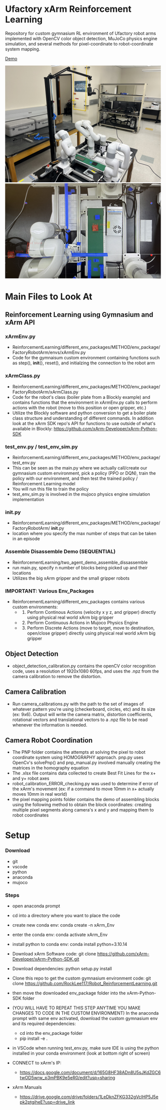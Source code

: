 # Ufactory xArm Reinforcement Learning
Repository for custom gymnasium RL environment of Ufactory robot arms implemented with OpenCV color object detection, MuJoCo physics engine simulation, and several methods for pixel-coordinate to robot-coordinate system mapping.    

<a href="https://m.youtube.com/watch?v=APgdIL5kN3g">Demo</a>

[![IMAGE ALT TEXT HERE](https://github.com/ramin-mohammadi/Robot_ReinforcementLearning/blob/main/img/setup.jpg)](https://m.youtube.com/watch?v=APgdIL5kN3g)
![IMAGE ALT TEXT HERE](https://github.com/ramin-mohammadi/Robot_ReinforcementLearning/blob/main/img/object_detect.jpg)



# Main Files to Look At

## Reinforcement Learning using Gymnasium and xArm API

### xArmEnv.py
- ReinforcementLearning/different_env_packages/METHOD/env_package/FactoryRobotArm/envs/xArmEnv.py
- Code for the gymnaisum custom environment containing functions such as step(), __init__(), reset(), and initialzing the connection to the robot arm

### xArmClass.py
- ReinforcementLearning/different_env_packages/METHOD/env_package/FactoryRobotArm/xArmClass.py
- Code for the robot's class (boiler plate from a Blockly example) and contains functions that the environment in xArmEnv.py calls to perform actions with the robot (move to this position or open gripper, etc.)
- Utilize the Blockly software and python conversion to get a boiler plate class structure and understanding of different commands. In addition look at the xArm SDK repo's API for functions to use outside of what's available in Blockly: https://github.com/xArm-Developer/xArm-Python-SDK
   
### test_env.py / test_env_sim.py
- ReinforcementLearning/different_env_packages/METHOD/env_package/test_env.py
- This can be seen as the main.py where we actually call/create our gymnasium custom environment, pick a policy (PPO or DQN), train the policy with our environment, and then test the trained policy / Reinforcement Learning model
- You will run this file to train the policy
- test_env_sim.py is involved in the mujoco physics engine simulation implementation

### __init__.py
- ReinforcementLearning/different_env_packages/METHOD/env_package/FactoryRobotArm/ __init__.py
- location where you specify the max number of steps that can be taken in an episode

### Assemble Disassemble Demo (SEQUENTIAL)
- ReinforcementLearning/two_agent_demo_assemble_dissassemble
- run main.py, specify n number of blocks being picked up and their locations
- Utilizes the big xArm gripper and the small gripper robots

### IMPORTANT: Various Env_Packages
- ReinforcementLearning/different_env_packages contains various custom environments:
  - 1) Perform Continous Actions (velocity x y z, and gripper) directly using physical real world xArm big gripper
  - 2) Perform Continuous Actions in Mujoco Physics Engine
  - 3) Perform Discrete Actions (move to target, move to destination, open/close gripper) directly using physical real world xArm big gripper

## Object Detection
- object_detection_calibration.py contains the openCV color recognition code, uses a resolution of 1920x1080 60fps, and uses the .npz from the camera calibration to remove the distortion.

## Camera Calibration
- Run camera_calibrations.py with the path to the set of images of whatever pattern you're using (checkerboard, circles, etc) and its size (ex: 9x6). Output will write the camera matrix, distortion coefficients, rotational vectors and translational vectors to a .npz file to be read whenever the information is needed.

## Camera Robot Coordination
-  The PNP folder contains the attempts at solving the pixel to robot coordinate system using HOMOGRAPHY approach. pnp.py uses OpenCv's solvePnp() and pnp_manual.py involved manually creating the matrices in the homography equation
-  The .xlsx file contains data collected to create Best Fit Lines for the x+ and y+ robot axes
- robot_calibration_ERROR_checking.py was used to determine if error of the xArm's movement (ex: if a command to move 10mm in x+ actually moves 10mm in real world)
- the pixel mapping points folder contains the demo of assembling blocks using the following method to obtain the block coordinates: creating multiple pixel segments along camera's x and y and mapping them to robot coordinates 

# Setup 

### Download
- git
- vscode
- python
- anaconda
- mujoco

### Steps
- open anaconda prompt
- cd into a directory where you want to place the code
- create new conda env: conda create -n xArm_Env
- enter the conda env: conda activate xArm_Env
- install python to conda env: conda install python=3.10.14
- Download xArm Software code: git clone https://github.com/xArm-Developer/xArm-Python-SDK.git
- Download dependencies: python setup.py install
- Clone this repo to get the custom gymnasium environment code: git clone https://github.com/RockLee117/Robot_ReinforcementLearning.git
- then move the downloaded env_package folder into the xArm-Python-SDK folder
- (YOU WILL HAVE TO REPEAT THIS STEP ANYTIME YOU MAKE CHANGES TO CODE IN THE CUSTOM ENVIRONMENT) In the anaconda prompt with same env activated, download the custom gymnasium env and its required dependencies:
  - cd into the env_package folder
  - pip install -e .
- in VSCode when running test_env.py, make sure IDE is using the python installed in your conda environment (look at bottom right of screen)
- CONNECT to xArm's IP:
  - https://docs.google.com/document/d/165G8HF38ADn8U5sJKdZGC6twOD5wrw_p3mPBK9e5eR0/edit?usp=sharing

- xArm Manuals
  - https://drive.google.com/drive/folders/1LeDknZFKG332gVclHP5J5epk2ptgiheE?usp=drive_link 
